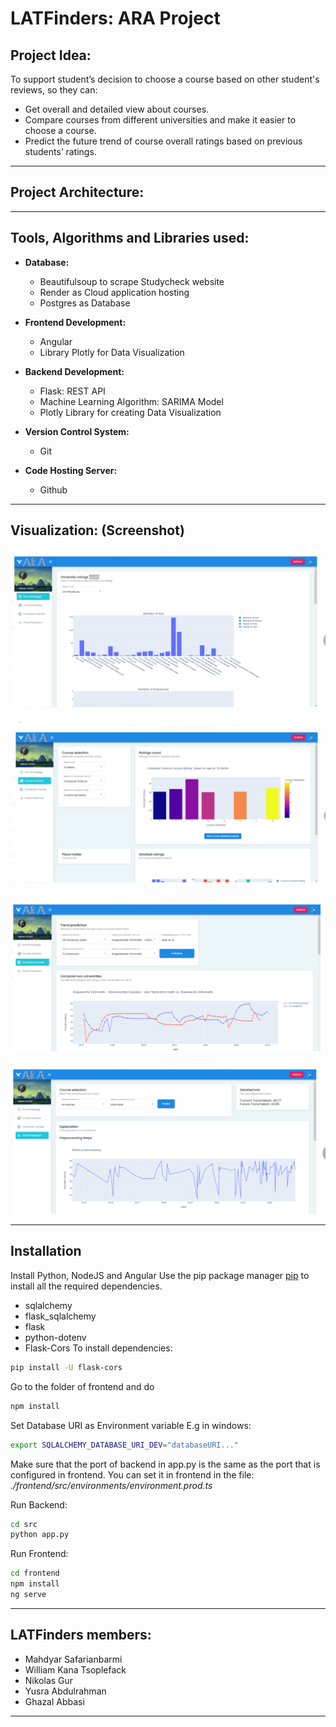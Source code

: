 # LATFinders: ARA Project

## Project Idea:

To support student’s decision to choose a course based on other student's reviews, so they can: 

* Get overall and detailed view about courses.
* Compare courses from different universities and make it easier to choose a course.
* Predict the future trend of course overall ratings based on previous students’ ratings.

***

## Project Architecture:




***

## Tools, Algorithms and Libraries used:

* **Database:**
   * Beautifulsoup to scrape Studycheck website
   * Render as Cloud application hosting
   * Postgres as Database

* **Frontend Development:**
   * Angular
   * Library Plotly for Data Visualization

* **Backend Development:**
   * Flask: REST API
   * Machine Learning Algorithm: SARIMA Model
   * Plotly Library for creating Data Visualization

* **Version Control System:**
   * Git

* **Code Hosting Server:** 
   * Github

***

## Visualization: (Screenshot)
![title](imgs/1.png)

![title](imgs/3.png)

![title](imgs/5.png)

![title](imgs/7.png)

***

## Installation

Install Python, NodeJS and Angular
Use the pip package manager [pip](https://pip.pypa.io/en/stable/) to install all the required dependencies.

+ sqlalchemy
+ flask_sqlalchemy
+ flask
+ python-dotenv 
+ Flask-Cors
To install dependencies:
```bash
pip install -U flask-cors
```
Go to the folder of frontend and do
```bash
npm install
```
Set Database URI as Environment variable
E.g in windows:
```bash
export SQLALCHEMY_DATABASE_URI_DEV="databaseURI..." 
```

Make sure that the port of backend in app.py is the same as the port that is configured in frontend. You can set it in frontend in the file: *./frontend/src/environments/environment.prod.ts*

Run Backend: 
```bash
cd src
python app.py
```
Run Frontend:
```bash
cd frontend
npm install
ng serve
```

***

## LATFinders members:
   * Mahdyar Safarianbarmi
   * William Kana Tsoplefack
   * Nikolas Gur
   * Yusra Abdulrahman
   * Ghazal Abbasi

***
